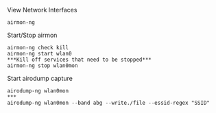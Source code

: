View Network Interfaces

~~~
airmon-ng
~~~

Start/Stop airmon

~~~
airmon-ng check kill
airmon-ng start wlan0
***Kill off services that need to be stopped***
airmon-ng stop wlan0mon
~~~

Start airodump capture

~~~
airodump-ng wlan0mon
***
airodump-ng wlan0mon --band abg --write./file --essid-regex "SSID"
~~~